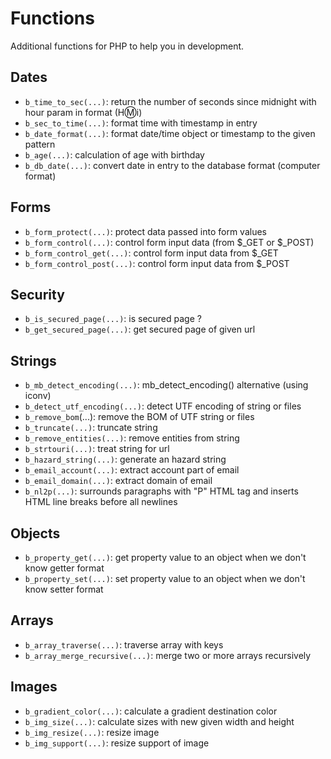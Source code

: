 # Functions
Additional functions for PHP to help you in development.

## Dates ##

* `b_time_to_sec(...)`: return the number of seconds since midnight with hour param in format (H:m:i)
* `b_sec_to_time(...)`: format time with timestamp in entry
* `b_date_format(...)`: format date/time object or timestamp to the given pattern
* `b_age(...)`: calculation of age with birthday
* `b_db_date(...)`: convert date in entry to the database format (computer format)

## Forms ##

* `b_form_protect(...)`: protect data passed into form values
* `b_form_control(...)`: control form input data (from $_GET or $_POST)
* `b_form_control_get(...)`: control form input data from $_GET
* `b_form_control_post(...)`: control form input data from $_POST

## Security ##

* `b_is_secured_page(...)`: is secured page ?
* `b_get_secured_page(...)`: get secured page of given url

## Strings ##

* `b_mb_detect_encoding(...)`: mb_detect_encoding() alternative (using iconv)
* `b_detect_utf_encoding(...)`: detect UTF encoding of string or files
* `b_remove_bom`(...): remove the BOM of UTF string or files
* `b_truncate(...)`: truncate string
* `b_remove_entities(...)`: remove entities from string
* `b_strtouri(...)`: treat string for url
* `b_hazard_string(...)`: generate an hazard string
* `b_email_account(...)`: extract account part of email
* `b_email_domain(...)`: extract domain of email
* `b_nl2p(...)`: surrounds paragraphs with "P" HTML tag and inserts HTML line breaks before all newlines

## Objects ##

* `b_property_get(...)`: get property value to an object when we don't know getter format
* `b_property_set(...)`: set property value to an object when we don't know setter format

## Arrays ##

* `b_array_traverse(...)`: traverse array with keys
* `b_array_merge_recursive(...)`: merge two or more arrays recursively

## Images ##

* `b_gradient_color(...)`: calculate a gradient destination color
* `b_img_size(...)`: calculate sizes with new given width and height
* `b_img_resize(...)`: resize image
* `b_img_support(...)`: resize support of image
